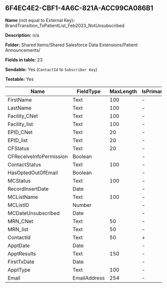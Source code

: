 ## 6F4EC4E2-CBF1-4A6C-821A-ACC99CA086B1

**Name** (not equal to External Key)**:** BrandTransition_TxPatientList_Feb2023_NotUnsubscribed

**Description:** n/a

**Folder:** Shared Items/Shared Salesforce Data Extensions/Patient Announcements/

**Fields in table:** 23

**Sendable:** Yes (`ContactId` to `Subscriber Key`)

**Testable:** Yes

| Name | FieldType | MaxLength | IsPrimaryKey | IsNullable | DefaultValue |
| --- | --- | --- | --- | --- | --- |
| FirstName | Text | 100 | - | + |  |
| LastName | Text | 100 | - | + |  |
| Facility_CNet | Text | 100 | - | + |  |
| Facility_list | Text | 100 | - | + |  |
| EPID_CNet | Text | 20 | - | + |  |
| EPID_list | Text | 20 | - | + |  |
| CFStatus | Text | 20 | - | + |  |
| CFReceiveInfoPermission | Boolean |  | - | + |  |
| ContactStatus | Text | 100 | - | + |  |
| HasOptedOutOfEmail | Boolean |  | - | + |  |
| MCStatus | Text | 100 | - | + |  |
| RecordInsertDate | Date |  | - | + | GetDate() |
| MCListName | Text | 100 | - | + |  |
| MCListID | Number |  | - | + |  |
| MCDateUnsubscribed | Date |  | - | + |  |
| MRN_CNet | Text | 50 | - | + |  |
| MRN_list | Text | 50 | - | + |  |
| ContactId | Text | 50 | + | - |  |
| ApptDate | Date |  | - | + |  |
| ApptResults | Text | 150 | - | + |  |
| FirstTxDate | Date |  | - | + |  |
| ApptType | Text | 100 | - | + |  |
| Email | EmailAddress | 254 | - | + |  |
